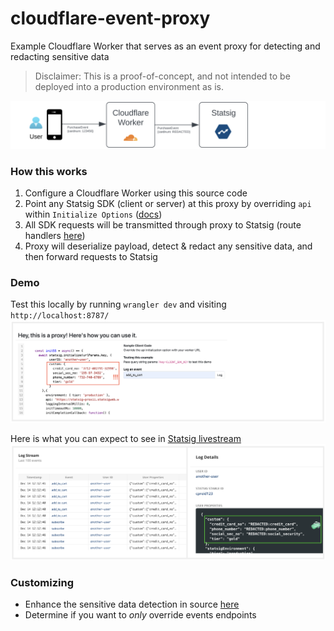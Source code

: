 # cloudflare-event-proxy
Example Cloudflare Worker that serves as an event proxy for detecting and redacting sensitive data
> Disclaimer: This is a proof-of-concept, and not intended to be deployed into a production environment as is.

![data flow diagram](/assets/flow.png)

### How this works
1. Configure a Cloudflare Worker using this source code
2. Point any Statsig SDK (client or server) at this proxy by overriding `api` within `Initialize Options` ([docs](https://docs.statsig.com/client/jsClientSDK#statsig-options))
3. All SDK requests will be transmitted through proxy to Statsig (route handlers [here](src/index.js#L140))
4. Proxy will deserialize payload, detect & redact any sensitive data, and then forward requests to Statsig

### Demo
Test this locally by running `wrangler dev` and visiting `http://localhost:8787/`
![page](/assets/demo.png)

Here is what you can expect to see in [Statsig livestream](https://docs.statsig.com/guides/logging-events#where-do-these-events-end-up)
![livestream](/assets/stream.png)
   
### Customizing
- Enhance the sensitive data detection in source [here](src/sensitive.js)
- Determine if you want to _only_ override events endpoints 
